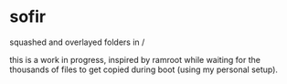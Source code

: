 # sofir
squashed and overlayed folders in /


this is a work in progress, inspired by ramroot while waiting for the thousands of files to get copied during boot (using my personal setup).
